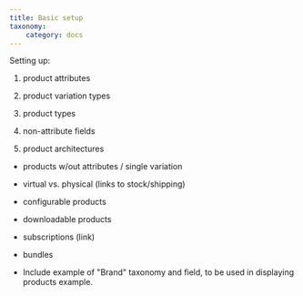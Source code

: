 ```yaml
---
title: Basic setup
taxonomy:
    category: docs
---
```


Setting up:

1. product attributes

2. product variation types

3. product types

4. non-attribute fields

5. product architectures

- products w/out attributes / single variation
- virtual vs. physical (links to stock/shipping)
- configurable products
- downloadable products
- subscriptions (link)
- bundles

- Include example of "Brand" taxonomy and field, to be used in displaying products example.

